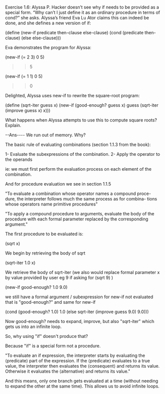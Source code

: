 Exercise 1.6: Alyssa P. Hacker doesn’t see why if needs to be provided as a special form. “Why can’t I just define it as an ordinary procedure in terms of cond?” she asks. Alyssa’s friend Eva Lu Ator claims this can indeed be done, and she defines a new version of if:

(define (new-if predicate then-clause else-clause) 
    (cond (predicate then-clause)
          (else else-clause)))

Eva demonstrates the program for Alyssa:

(new-if (= 2 3) 0 5) 

>> 5

(new-if (= 1 1) 0 5) 

>> 0


Delighted, Alyssa uses new-if to rewrite the square-root program:

(define (sqrt-iter guess x) 
    (new-if (good-enough? guess x)
                guess
                (sqrt-iter (improve guess x) x)))

What happens when Alyssa attempts to use this to compute square roots? Explain.

--Ans----
We run out of memory. 
Why? 

The basic rule of evaluating combinations (section 1.1.3 from the book):

1- Evaluate the subexpressions of the combination.
2- Apply the operator to the operands 

ie: we must first perform the evaluation process on each element of the combination.


And for procedure evaluation we see in section 1.1.5

"To evaluate a combination whose operator names a compound proce- dure, the interpreter follows much the same process as for combina- tions whose operators name primitive procedures" 

"To apply a compound procedure to arguments, evaluate the body of the procedure with each formal parameter replaced by the corresponding argument." 

The first procedure to be evaluated is:

(sqrt x)

We begin by retrieving the body of sqrt

(sqrt-iter 1.0 x)

We retrieve the body of sqrt-iter (we also would replace formal parameter x by value provided by user eg 9 if asking for (sqrt 9) )

(new-if good-enough? 1.0 9.0) 

we still have a formal argument / subexpression for new-if not evaluated that is "good-enough?" and same for new-if

(cond (good-enough? 1.0) 1.0 (else sqrt-iter (improve guess 9.0) 9.0)))  

Now good-enough? needs to expand, improve, but also "sqrt-iter" which gets us into an infinite loop. 

So, why using "if" doesn't produce that? 

Because "if" is a special form not a procedure. 

"To evaluate an if expression, the interpreter starts by evaluating the ⟨predicate⟩ part of the expression. If the ⟨predicate⟩ evaluates to a true value, the interpreter then evaluates the ⟨consequent⟩ and returns its value. Otherwise it evaluates the ⟨alternative⟩ and returns its value." 

And this means, only one branch gets evaluated at a time (without needing to expand the other at the same time). This allows us to avoid infinite loops.


